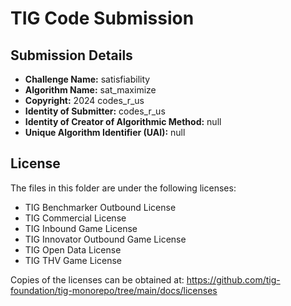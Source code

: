# TIG Code Submission

## Submission Details

* **Challenge Name:** satisfiability
* **Algorithm Name:** sat_maximize
* **Copyright:** 2024 codes_r_us
* **Identity of Submitter:** codes_r_us
* **Identity of Creator of Algorithmic Method:** null
* **Unique Algorithm Identifier (UAI):** null

## License

The files in this folder are under the following licenses:
* TIG Benchmarker Outbound License
* TIG Commercial License
* TIG Inbound Game License
* TIG Innovator Outbound Game License
* TIG Open Data License
* TIG THV Game License

Copies of the licenses can be obtained at:
https://github.com/tig-foundation/tig-monorepo/tree/main/docs/licenses